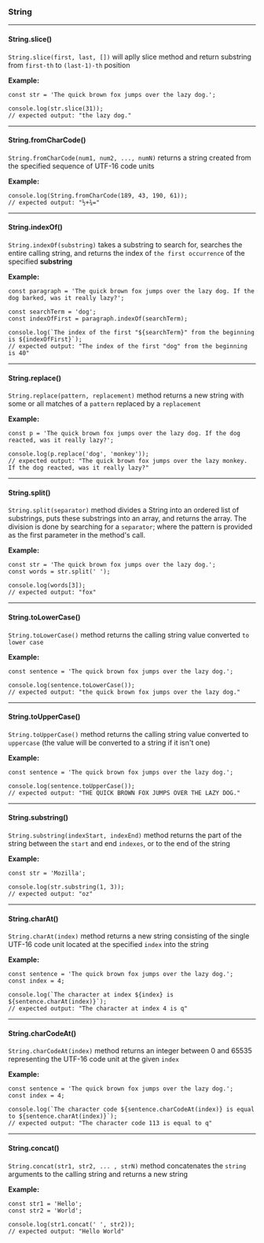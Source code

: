 ### String ###

---
#### String.slice() ####
`String.slice(first, last, [])` will aplly slice method and return substring from `first-th` to `(last-1)-th` position

**Example:**
```
const str = 'The quick brown fox jumps over the lazy dog.';

console.log(str.slice(31));
// expected output: "the lazy dog."
```
---


#### String.fromCharCode() ####
`String.fromCharCode(num1, num2, ..., numN)` returns a string created from the specified sequence of UTF-16 code units

**Example:**
```
console.log(String.fromCharCode(189, 43, 190, 61));
// expected output: "½+¾="
```
---


#### String.indexOf() ####
`String.indexOf(substring)` takes a substring to search for, searches the entire calling string, and returns the index of `the first occurrence` of the specified **substring**

**Example:**
```
const paragraph = 'The quick brown fox jumps over the lazy dog. If the dog barked, was it really lazy?';

const searchTerm = 'dog';
const indexOfFirst = paragraph.indexOf(searchTerm);

console.log(`The index of the first "${searchTerm}" from the beginning is ${indexOfFirst}`);
// expected output: "The index of the first "dog" from the beginning is 40"
```
---


#### String.replace() ####
`String.replace(pattern, replacement)` method returns a new string with some or all matches of a `pattern` replaced by a `replacement`

**Example:**
```
const p = 'The quick brown fox jumps over the lazy dog. If the dog reacted, was it really lazy?';

console.log(p.replace('dog', 'monkey'));
// expected output: "The quick brown fox jumps over the lazy monkey. If the dog reacted, was it really lazy?"
```
---


#### String.split() ####
`String.split(separator)` method divides a String into an ordered list of substrings, puts these substrings into an array, and returns the array. The division is done by searching for a `separator`; where the pattern is provided as the first parameter in the method's call.

**Example:**
```
const str = 'The quick brown fox jumps over the lazy dog.';
const words = str.split(' ');

console.log(words[3]);
// expected output: "fox"
```
---


#### String.toLowerCase() ####
`String.toLowerCase()` method returns the calling string value converted `to lower case`

**Example:**
```
const sentence = 'The quick brown fox jumps over the lazy dog.';

console.log(sentence.toLowerCase());
// expected output: "the quick brown fox jumps over the lazy dog."
```
---


#### String.toUpperCase() ####
`String.toUpperCase()` method returns the calling string value converted to `uppercase` (the value will be converted to a string if it isn't one)

**Example:**
```
const sentence = 'The quick brown fox jumps over the lazy dog.';

console.log(sentence.toUpperCase());
// expected output: "THE QUICK BROWN FOX JUMPS OVER THE LAZY DOG."
```
---


#### String.substring() ####
`String.substring(indexStart, indexEnd)` method returns the part of the string between the `start` and end `indexes`, or to the end of the string

**Example:**
```
const str = 'Mozilla';

console.log(str.substring(1, 3));
// expected output: "oz"
```
---


#### String.charAt() ####
`String.charAt(index)` method returns a new string consisting of the single UTF-16 code unit located at the specified `index` into the string

**Example:**
```
const sentence = 'The quick brown fox jumps over the lazy dog.';
const index = 4;

console.log(`The character at index ${index} is ${sentence.charAt(index)}`);
// expected output: "The character at index 4 is q"
```
---
#### String.charCodeAt() ####
`String.charCodeAt(index)` method returns an integer between 0 and 65535 representing the UTF-16 code unit at the given `index`

**Example:**
```
const sentence = 'The quick brown fox jumps over the lazy dog.';
const index = 4;

console.log(`The character code ${sentence.charCodeAt(index)} is equal to ${sentence.charAt(index)}`);
// expected output: "The character code 113 is equal to q"
```
---


#### String.concat() ####
`String.concat(str1, str2, ... , strN)` method concatenates the `string` arguments to the calling string and returns a new string

**Example:**
```
const str1 = 'Hello';
const str2 = 'World';

console.log(str1.concat(' ', str2));
// expected output: "Hello World"
```
 
